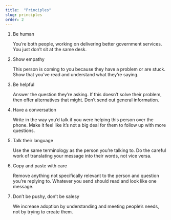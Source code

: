 ```yaml
---
title:  "Principles"
slug: principles
order: 2
---
```


1. Be human

    You’re both people, working on delivering better government services. You just don’t sit at the same desk.

2. Show empathy

    This person is coming to you because they have a problem or are stuck. Show that you’ve read and understand what they’re saying.

3. Be helpful

    Answer the question they’re asking. If this doesn’t solve their problem, then offer alternatives that might. Don’t send out general information.

4. Have a conversation

    Write in the way you’d talk if you were helping this person over the phone. Make it feel like it’s not a big deal for them to follow up with more questions.    

5. Talk their language

    Use the same terminology as the person you’re talking to. Do the careful work of translating your message into their words, not vice versa.

6. Copy and paste with care

    Remove anything not specifically relevant to the person and question you’re replying to. Whatever you send should read and look like one message.

7. Don’t be pushy, don’t be salesy

    We increase adoption by understanding and meeting people’s needs, not by trying to create them.
